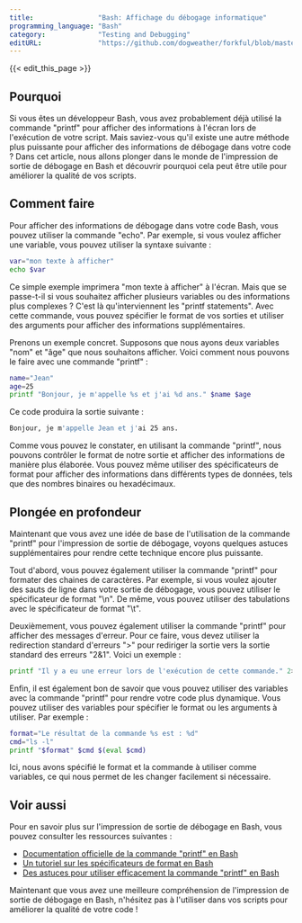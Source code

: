 ```yaml
---
title:                "Bash: Affichage du débogage informatique"
programming_language: "Bash"
category:             "Testing and Debugging"
editURL:              "https://github.com/dogweather/forkful/blob/master/content/fr/bash/printing-debug-output.md"
---
```


{{< edit_this_page >}}

## Pourquoi

Si vous êtes un développeur Bash, vous avez probablement déjà utilisé la commande "printf" pour afficher des informations à l'écran lors de l'exécution de votre script. Mais saviez-vous qu'il existe une autre méthode plus puissante pour afficher des informations de débogage dans votre code ? Dans cet article, nous allons plonger dans le monde de l'impression de sortie de débogage en Bash et découvrir pourquoi cela peut être utile pour améliorer la qualité de vos scripts.

## Comment faire

Pour afficher des informations de débogage dans votre code Bash, vous pouvez utiliser la commande "echo". Par exemple, si vous voulez afficher une variable, vous pouvez utiliser la syntaxe suivante :

```Bash
var="mon texte à afficher"
echo $var
```

Ce simple exemple imprimera "mon texte à afficher" à l'écran. Mais que se passe-t-il si vous souhaitez afficher plusieurs variables ou des informations plus complexes ? C'est là qu'interviennent les "printf statements". Avec cette commande, vous pouvez spécifier le format de vos sorties et utiliser des arguments pour afficher des informations supplémentaires.

Prenons un exemple concret. Supposons que nous ayons deux variables "nom" et "âge" que nous souhaitons afficher. Voici comment nous pouvons le faire avec une commande "printf" :

```Bash
name="Jean"
age=25
printf "Bonjour, je m'appelle %s et j'ai %d ans." $name $age
```

Ce code produira la sortie suivante :

```Bash
Bonjour, je m'appelle Jean et j'ai 25 ans.
```

Comme vous pouvez le constater, en utilisant la commande "printf", nous pouvons contrôler le format de notre sortie et afficher des informations de manière plus élaborée. Vous pouvez même utiliser des spécificateurs de format pour afficher des informations dans différents types de données, tels que des nombres binaires ou hexadécimaux.

## Plongée en profondeur

Maintenant que vous avez une idée de base de l'utilisation de la commande "printf" pour l'impression de sortie de débogage, voyons quelques astuces supplémentaires pour rendre cette technique encore plus puissante.

Tout d'abord, vous pouvez également utiliser la commande "printf" pour formater des chaines de caractères. Par exemple, si vous voulez ajouter des sauts de ligne dans votre sortie de débogage, vous pouvez utiliser le spécificateur de format "\n". De même, vous pouvez utiliser des tabulations avec le spécificateur de format "\t".

Deuxièmement, vous pouvez également utiliser la commande "printf" pour afficher des messages d'erreur. Pour ce faire, vous devez utiliser la redirection standard d'erreurs ">" pour rediriger la sortie vers la sortie standard des erreurs "2&1". Voici un exemple :

```Bash
printf "Il y a eu une erreur lors de l'exécution de cette commande." 2>&1
```

Enfin, il est également bon de savoir que vous pouvez utiliser des variables avec la commande "printf" pour rendre votre code plus dynamique. Vous pouvez utiliser des variables pour spécifier le format ou les arguments à utiliser. Par exemple :

```Bash
format="Le résultat de la commande %s est : %d"
cmd="ls -l"
printf "$format" $cmd $(eval $cmd)
```

Ici, nous avons spécifié le format et la commande à utiliser comme variables, ce qui nous permet de les changer facilement si nécessaire.

## Voir aussi

Pour en savoir plus sur l'impression de sortie de débogage en Bash, vous pouvez consulter les ressources suivantes :

- [Documentation officielle de la commande "printf" en Bash](https://www.gnu.org/software/bash/manual/html_node/Bash-Builtins.html#Bash-Builtins)
- [Un tutoriel sur les spécificateurs de format en Bash](https://www.tutorialkart.com/bash-shell-scripting/bash-printf-format-examples/)
- [Des astuces pour utiliser efficacement la commande "printf" en Bash](https://wiki.bash-hackers.org/commands/builtin/printf)

Maintenant que vous avez une meilleure compréhension de l'impression de sortie de débogage en Bash, n'hésitez pas à l'utiliser dans vos scripts pour améliorer la qualité de votre code !